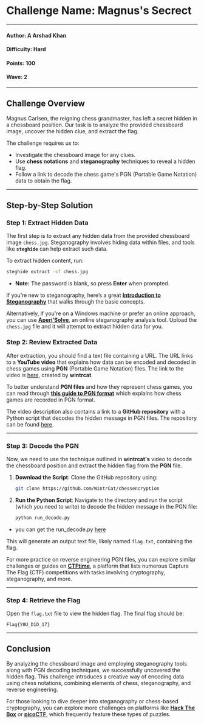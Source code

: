 # Challenge Name: **Magnus's Secrect**

---

#### Author: A Arshad Khan

#### Difficulty: Hard

#### Points: 100

#### Wave: 2

---

## Challenge Overview

Magnus Carlsen, the reigning chess grandmaster, has left a secret hidden in a chessboard position. Our task is to analyze the provided chessboard image, uncover the hidden clue, and extract the flag.

The challenge requires us to:

- Investigate the chessboard image for any clues.
- Use **chess notations** and **steganography** techniques to reveal a hidden flag.
- Follow a link to decode the chess game's PGN (Portable Game Notation) data to obtain the flag.

---

## Step-by-Step Solution

### Step 1: Extract Hidden Data

The first step is to extract any hidden data from the provided chessboard image `chess.jpg`. Steganography involves hiding data within files, and tools like **`steghide`** can help extract such data.

To extract hidden content, run:

```bash
steghide extract -sf chess.jpg
```

- **Note:** The password is blank, so press **Enter** when prompted.

If you’re new to steganography, here’s a great **[Introduction to Steganography](https://medium.com/@FourOctets/ctf-tidbits-part-1-steganography-ea76cc526b40)** that walks through the basic concepts.

Alternatively, if you're on a Windows machine or prefer an online approach, you can use **[Aperi'Solve](https://www.aperisolve.com/)**, an online steganography analysis tool. Upload the `chess.jpg` file and it will attempt to extract hidden data for you.

### Step 2: Review Extracted Data

After extraction, you should find a text file containing a URL. The URL links to a **YouTube video** that explains how data can be encoded and decoded in chess games using **PGN** (Portable Game Notation) files. The link to the video is [here](https://www.youtube.com/watch?feature=shared&v=TUtafoC4-7k), created by **wintrcat**.

To better understand **PGN files** and how they represent chess games, you can read through **[this guide to PGN format](https://www.chess.com/terms/pgn)** which explains how chess games are recorded in PGN format.

The video description also contains a link to a **GitHub repository** with a Python script that decodes the hidden message in PGN files. The repository can be found [here](https://github.com/WintrCat/chessencryption).

---

### Step 3: Decode the PGN

Now, we need to use the technique outlined in **wintrcat's** video to decode the chessboard position and extract the hidden flag from the **PGN** file.

1. **Download the Script**: Clone the GitHub repository using:

   ```bash
   git clone https://github.com/WintrCat/chessencryption
   ```

2. **Run the Python Script**: Navigate to the directory and run the script (which you need to write) to decode the hidden message in the PGN file:

   ```bash
   python run_decode.py
   ```

- you can get the run_decode.py [here](/WR!T3-U9's/Solution-Files/Magnus's-Secret/run_decode.py)

This will generate an output text file, likely named `flag.txt`, containing the flag.

For more practice on reverse engineering PGN files, you can explore similar challenges or guides on **[CTFtime](https://ctftime.org)**, a platform that lists numerous Capture The Flag (CTF) competitions with tasks involving cryptography, steganography, and more.

---

### Step 4: Retrieve the Flag

Open the `flag.txt` file to view the hidden flag. The final flag should be:

```text
Flag{Y0U_D1D_17}
```

---

## Conclusion

By analyzing the chessboard image and employing steganography tools along with PGN decoding techniques, we successfully uncovered the hidden flag. This challenge introduces a creative way of encoding data using chess notations, combining elements of chess, steganography, and reverse engineering.

For those looking to dive deeper into steganography or chess-based cryptography, you can explore more challenges on platforms like **[Hack The Box](https://www.hackthebox.com)** or **[picoCTF](https://picoctf.org)**, which frequently feature these types of puzzles.
